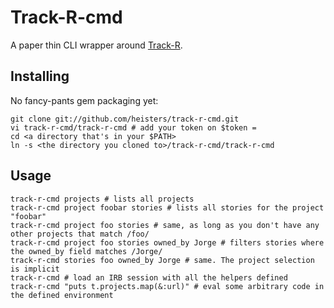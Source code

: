 Track-R-cmd
===========

A paper thin CLI wrapper around [Track-R](http://github.com/jfgomez86/Track-R).


Installing
----------

No fancy-pants gem packaging yet:

    git clone git://github.com/heisters/track-r-cmd.git
    vi track-r-cmd/track-r-cmd # add your token on $token =
    cd <a directory that's in your $PATH>
    ln -s <the directory you cloned to>/track-r-cmd/track-r-cmd

Usage
-----

    track-r-cmd projects # lists all projects
    track-r-cmd project foobar stories # lists all stories for the project "foobar"
    track-r-cmd project foo stories # same, as long as you don't have any other projects that match /foo/
    track-r-cmd project foo stories owned_by Jorge # filters stories where the owned_by field matches /Jorge/
    track-r-cmd stories foo owned_by Jorge # same. The project selection is implicit
    track-r-cmd # load an IRB session with all the helpers defined
    track-r-cmd "puts t.projects.map(&:url)" # eval some arbitrary code in the defined environment
